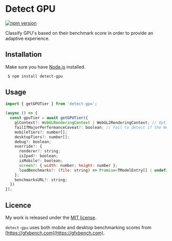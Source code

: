 # Detect GPU

[![npm version](https://badge.fury.io/js/detect-gpu.svg)](https://badge.fury.io/js/detect-gpu)

Classify GPU's based on their benchmark score in order to provide an adaptive experience.

## Installation

Make sure you have [Node.js](http://nodejs.org/) installed.

```sh
 $ npm install detect-gpu
```

## Usage

```js
import { getGPUTier } from 'detect-gpu';

(async () => {
  const gpuTier = await getGPUTier({
    glContext?: WebGLRenderingContext | WebGL2RenderingContext; // Optionally pass in a WebGL context to avoid creating a temporary one internally
    failIfMajorPerformanceCaveat?: boolean; // Fail to detect if the WebGL implementation determines the performance would be dramatically lower than the equivalent OpenGL
    mobileTiers?: number[];
    desktopTiers?: number[];
    debug?: boolean;
    override?: {
      renderer?: string;
      isIpad?: boolean;
      isMobile?: boolean;
      screen?: { width: number; height: number };
      loadBenchmarks?: (file: string) => Promise<TModelEntry[] | undefined>;
    };
    benchmarksURL?: string;
  })
});
```

## Licence

My work is released under the [MIT license](https://raw.githubusercontent.com/TimvanScherpenzeel/detect-gpu/master/LICENSE).

`detect-gpu` uses both mobile and desktop benchmarking scores from [https://gfxbench.com](https://gfxbench.com).
